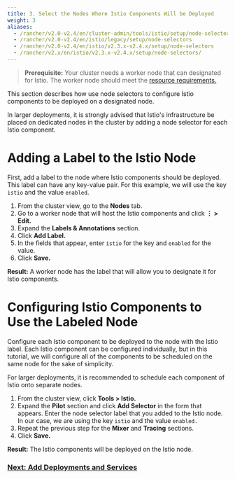 ```yaml
---
title: 3. Select the Nodes Where Istio Components Will be Deployed
weight: 3
aliases:
  - /rancher/v2.0-v2.4/en/cluster-admin/tools/istio/setup/node-selectors
  - /rancher/v2.0-v2.4/en/istio/legacy/setup/node-selectors
  - /rancher/v2.0-v2.4/en/istio/v2.3.x-v2.4.x/setup/node-selectors
  - /rancher/v2.x/en/istio/v2.3.x-v2.4.x/setup/node-selectors/
---
```


> **Prerequisite:** Your cluster needs a worker node that can designated for Istio. The worker node should meet the [resource requirements.]({{<baseurl>}}/rancher/v2.0-v2.4/en/cluster-admin/tools/istio/resources)

This section describes how use node selectors to configure Istio components to be deployed on a designated node.

In larger deployments, it is strongly advised that Istio's infrastructure be placed on dedicated nodes in the cluster by adding a node selector for each Istio component.

# Adding a Label to the Istio Node

First, add a label to the node where Istio components should be deployed. This label can have any key-value pair. For this example, we will use the key `istio` and the value `enabled`.

1. From the cluster view, go to the **Nodes** tab.
1. Go to a worker node that will host the Istio components and click **&#8942; > Edit.**
1. Expand the **Labels & Annotations** section.
1. Click **Add Label.**
1. In the fields that appear, enter `istio` for the key and `enabled` for the value.
1. Click **Save.**

**Result:** A worker node has the label that will allow you to designate it for Istio components.

# Configuring Istio Components to Use the Labeled Node

Configure each Istio component to be deployed to the node with the Istio label. Each Istio component can be configured individually, but in this tutorial, we will configure all of the components to be scheduled on the same node for the sake of simplicity.

For larger deployments, it is recommended to schedule each component of Istio onto separate nodes.

1. From the cluster view, click **Tools > Istio.**
1. Expand the **Pilot** section and click **Add Selector** in the form that appears. Enter the node selector label that you added to the Istio node. In our case, we are using the key `istio` and the value `enabled.`
1. Repeat the previous step for the **Mixer** and **Tracing** sections.
1. Click **Save.**

**Result:** The Istio components will be deployed on the Istio node.

### [Next: Add Deployments and Services]({{<baseurl>}}/rancher/v2.0-v2.4/en/cluster-admin/tools/istio/setup/deploy-workloads)